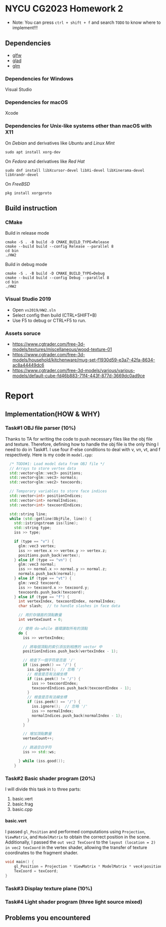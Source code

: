 # NYCU CG2023 Homework 2

* Note: You can press `ctrl + shift + f` and search `TODO` to know where to implement!!!

## Dependencies

- [glfw](https://github.com/glfw/glfw)
- [glad](https://github.com/Dav1dde/glad)
- [glm](https://github.com/g-truc/glm)

### Dependencies for Windows

Visual Studio

### Dependencies for macOS

Xcode

### Dependencies for Unix-like systems other than macOS with X11

On *Debian* and derivatives like *Ubuntu* and *Linux Mint*

`sudo apt install xorg-dev`

On *Fedora* and derivatives like *Red Hat*

`sudo dnf install libXcursor-devel libXi-devel libXinerama-devel libXrandr-devel`

On *FreeBSD*

`pkg install xorgproto`

## Build instruction

### CMake

Build in release mode
```bash=
cmake -S . -B build -D CMAKE_BUILD_TYPE=Release
cmake --build build --config Release --parallel 8
cd bin
./HW2
```

Build in debug mode
```bash=
cmake -S . -B build -D CMAKE_BUILD_TYPE=Debug
cmake --build build --config Debug --parallel 8
cd bin
./HW2
```

### Visual Studio 2019

- Open `vs2019/HW2.sln`
- Select config then build (CTRL+SHIFT+B)
- Use F5 to debug or CTRL+F5 to run.


### Assets soruce
+ https://www.cgtrader.com/free-3d-models/textures/miscellaneous/wood-texture-01
+ https://www.cgtrader.com/free-3d-models/household/kitchenware/mug-set-f1930d59-e3a7-42fa-8634-ac8a44449dc6
+ https://www.cgtrader.com/free-3d-models/various/various-models/default-cube-fd46b883-71f4-443f-877d-3669dc0ad9ce

# Report
## Implementation(HOW & WHY)
### Task#1 OBJ file parser (10%)
Thanks to TA for writing the code to push necessary files like the obj file and texture. Therefore, defining 
how to handle the obj file is the only thing I need to do in Task#1. I use four if-else conditions to deal with v, vn,
vt, and f respectively. Here is my code in `model.cpp`:

```cpp
  /* TODO#1: Load model data from OBJ file */
  // Arrays to store vertex data
  std::vector<glm::vec3> positions;
  std::vector<glm::vec3> normals;
  std::vector<glm::vec2> texcoords;

  // Temporary variables to store face indices
  std::vector<int> positionIndices;
  std::vector<int> normalIndices;
  std::vector<int> texcoordIndices;

  std::string line;
  while (std::getline(ObjFile, line)) {
    std::istringstream iss(line);
    std::string type;
    iss >> type;

    if (type == "v") {
      glm::vec3 vertex;
      iss >> vertex.x >> vertex.y >> vertex.z;
      positions.push_back(vertex);
    } else if (type == "vn") {
      glm::vec3 normal;
      iss >> normal.x >> normal.y >> normal.z;
      normals.push_back(normal);
    } else if (type == "vt") {
      glm::vec2 texcoord;
      iss >> texcoord.x >> texcoord.y;
      texcoords.push_back(texcoord);
    } else if (type == "f") {
      int vertexIndex, texcoordIndex, normalIndex;
      char slash;  // to handle slashes in face data

      // 用於存儲面的頂點數量
      int vertexCount = 0;

      // 使用 do-while 循環讀取所有的頂點
      do {
        iss >> vertexIndex;

        // 將每個頂點的索引添加到相應的 vector 中
        positionIndices.push_back(vertexIndex - 1);

        // 檢查下一個字符是否是 '/'
        if (iss.peek() == '/') {
          iss.ignore();  // 忽略 '/'
          // 檢查是否有法線坐標
          if (iss.peek() != '/') {
            iss >> texcoordIndex;
            texcoordIndices.push_back(texcoordIndex - 1);
          }
          // 檢查是否有法線坐標
          if (iss.peek() == '/') {
            iss.ignore();  // 忽略 '/'
            iss >> normalIndex;
            normalIndices.push_back(normalIndex - 1);
          }
        }

        // 增加頂點數量
        vertexCount++;

        // 跳過空白字符
        iss >> std::ws;

      } while (iss.good());
    }
```

### Task#2 Basic shader program (20%)
I will divide this task in to three parts:
1. basic.vert
2. basic.frag
3. basic.cpp

#### basic.vert
I passed `gl_Position` and performed computations using `Projection`, `ViewMatrix`, and `ModelMatrix` to
obtain the correct position in the scene. Additionally, I passed the `out vec2 TexCoord` to the `layout
(location = 2) in vec2 texCoord` in the vertex shader, allowing the transfer of texture coordinates to the
fragment shader.

```cpp
void main() {
    gl_Position = Projection * ViewMatrix * ModelMatrix * vec4(position, 1.0);
    TexCoord = texCoord;
}
```

### Task#3 Display texture plane (10%)
### Task#4 Light shader program (three light source mixed)
## Problems you encountered



